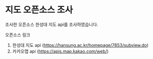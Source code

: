 # 지도 오픈소스 조사




조사한 오픈소스
한성대 지도 api를 조사하였습니다.

오픈소스 링크
1. 한성대 지도 api (https://hansung.ac.kr/homepage/7853/subview.do)
2. 카카오맵 api (https://apis.map.kakao.com/web/)
